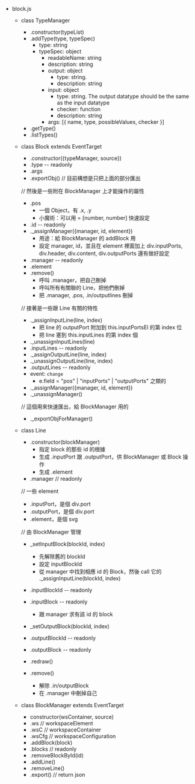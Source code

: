 - block.js
	- class TypeManager
		- .constructor(typeList)
		- .addType(type, typeSpec)
			- type: string
			- typeSpec: object
				- readableName: string
				- description: string
				- output: object
					- type: string.
					- description: string
				- input: object 
					- type: string. The output datatype should be the same as the input datatype
					- checker: function
					- description: string
				- args: [{ name, type, possibleValues, checker }]
		- .getType()
		- .listTypes()
	- class Block extends EventTarget
		- .constructor({typeManager, source})
		- .type -- readonly
		- .args
		<!-- - .inputType（其實我不知道這個東西有沒有需要 type） -->
		<!-- - .outputType（同上） -->
		- .exportObj() // 目前構想是只把上面的部分匯出

		// 然後是一些附在 BlockManager 上才能操作的屬性
		- .pos
			- 一個 Object，有 .x, .y
			- 小魔術：可以用 = [number, number] 快速設定
		- .id -- readonly
		- ._assignManager({manager, id, element})
			- 用途：給 BlockManager 的 addBlock 用
			- 設定 manager, id，並且在 element 裡面加上 div.inputPorts, div.header, div.content, div.outputPorts 還有做好設定
		- .manager -- readonly
		- .element
		- .remove()
			- 呼叫 .manager，把自己刪掉
			- 呼叫所有有關聯的 Line，把他們刪掉
			- 把 .manager, .pos, .in/outputlines 刪掉

		// 接著是一些跟 Line 有關的特性
		- ._assignInputLine(line, index)
			- 把 line 的 outputPort 附加到 this.inputPortsEl 的第 index 位
			- 把 line 塞到 this.inputLines 的第 index 個
		- ._unassignInputLines(line)
		- .inputLines -- readonly
		- ._assignOutputLine(line, index)
		- ._unassignOutputLine(line, index)
		- .outputLines -- readonly
		- event: `change`
			- e.field = "pos" | "inputPorts" | "outputPorts" 之類的
		- ._assignManager({manager, id, element})
		- ._unassignManager()

		// 這個用來快速匯出，給 BlockManager 用的
		- ._exportObjForManager()
	- class Line
		- .constructor(blockManager)
			- 指定 block 的那些 id 的根據
			- 生成 .inputPort 跟 .outputPort，供 BlockManager 或 Block 操作
			- 生成 .element
		- .manager // readonly

		// 一些 element
		- .inputPort，是個 div.port
		- .outputPort，是個 div.port
		- .element，是個 svg

		// 由 BlockManager 管理
		- _setInputBlock(blockId, index)
			- 先解除舊的 blockId
			- 設定 inputBlockId
			- 從 manager 中找到相應 id 的 Block，然後 call 它的 ._assignInputLine(blockId, index)
		- .inputBlockId -- readonly
		- .inputBlock -- readonly
			- 跟 manager 求有該 id 的 block

		- _setOutputBlock(blockId, index)
		- .outputBlockId -- readonly
		- .outputBlock -- readonly

		- .redraw()
		- .remove()
			- 解除 .in/outputBlock
			- 在 .manager 中刪掉自己
	- class BlockManager extends EventTarget
		- constructor(wsContainer, source)
		- .ws // workspaceElement
		- .wsC // workspaceContainer
		- .wsCfg // workspaceConfiguration
		- .addBlock(block)
		- .blocks // readonly
		- .removeBlockById(id)
		- .addLine()
		- .removeLine()
		- .export() // return json
